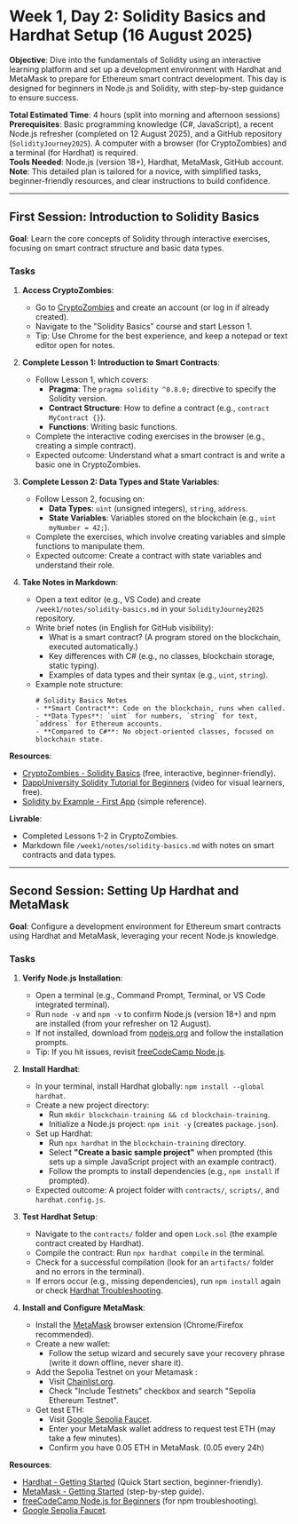 # Week 1, Day 2: Solidity Basics and Hardhat Setup (16 August 2025)

**Objective**: Dive into the fundamentals of Solidity using an interactive learning platform and set up a development environment with Hardhat and MetaMask to prepare for Ethereum smart contract development. This day is designed for beginners in Node.js and Solidity, with step-by-step guidance to ensure success.

**Total Estimated Time**: 4 hours (split into morning and afternoon sessions)  
**Prerequisites**: Basic programming knowledge (C#, JavaScript), a recent Node.js refresher (completed on 12 August 2025), and a GitHub repository (`SolidityJourney2025`). A computer with a browser (for CryptoZombies) and a terminal (for Hardhat) is required.  
**Tools Needed**: Node.js (version 18+), Hardhat, MetaMask, GitHub account.  
**Note**: This detailed plan is tailored for a novice, with simplified tasks, beginner-friendly resources, and clear instructions to build confidence.

---

## First Session: Introduction to Solidity Basics

**Goal**: Learn the core concepts of Solidity through interactive exercises, focusing on smart contract structure and basic data types.

### Tasks

1. **Access CryptoZombies**:

   - Go to [CryptoZombies](https://cryptozombies.io/) and create an account (or log in if already created).
   - Navigate to the "Solidity Basics" course and start Lesson 1.
   - Tip: Use Chrome for the best experience, and keep a notepad or text editor open for notes.

2. **Complete Lesson 1: Introduction to Smart Contracts**:

   - Follow Lesson 1, which covers:
     - **Pragma**: The `pragma solidity ^0.8.0;` directive to specify the Solidity version.
     - **Contract Structure**: How to define a contract (e.g., `contract MyContract {}`).
     - **Functions**: Writing basic functions.
   - Complete the interactive coding exercises in the browser (e.g., creating a simple contract).
   - Expected outcome: Understand what a smart contract is and write a basic one in CryptoZombies.

3. **Complete Lesson 2: Data Types and State Variables**:

   - Follow Lesson 2, focusing on:
     - **Data Types**: `uint` (unsigned integers), `string`, `address`.
     - **State Variables**: Variables stored on the blockchain (e.g., `uint myNumber = 42;`).
   - Complete the exercises, which involve creating variables and simple functions to manipulate them.
   - Expected outcome: Create a contract with state variables and understand their role.

4. **Take Notes in Markdown**:
   - Open a text editor (e.g., VS Code) and create `/week1/notes/solidity-basics.md` in your `SolidityJourney2025` repository.
   - Write brief notes (in English for GitHub visibility):
     - What is a smart contract? (A program stored on the blockchain, executed automatically.)
     - Key differences with C# (e.g., no classes, blockchain storage, static typing).
     - Examples of data types and their syntax (e.g., `uint`, `string`).
   - Example note structure:
     ```
     # Solidity Basics Notes
     - **Smart Contract**: Code on the blockchain, runs when called.
     - **Data Types**: `uint` for numbers, `string` for text, `address` for Ethereum accounts.
     - **Compared to C#**: No object-oriented classes, focused on blockchain state.
     ```

**Resources**:

- [CryptoZombies - Solidity Basics](https://cryptozombies.io/en/course) (free, interactive, beginner-friendly).
- [DappUniversity Solidity Tutorial for Beginners](https://www.dappuniversity.com/articles/solidity-tutorial) (video for visual learners, free).
- [Solidity by Example - First App](https://solidity-by-example.org/first-app/) (simple reference).

**Livrable**:

- Completed Lessons 1-2 in CryptoZombies.
- Markdown file `/week1/notes/solidity-basics.md` with notes on smart contracts and data types.

---

## Second Session: Setting Up Hardhat and MetaMask

**Goal**: Configure a development environment for Ethereum smart contracts using Hardhat and MetaMask, leveraging your recent Node.js knowledge.

### Tasks

1. **Verify Node.js Installation**:

   - Open a terminal (e.g., Command Prompt, Terminal, or VS Code integrated terminal).
   - Run `node -v` and `npm -v` to confirm Node.js (version 18+) and npm are installed (from your refresher on 12 August).
   - If not installed, download from [nodejs.org](https://nodejs.org/en/) and follow the installation prompts.
   - Tip: If you hit issues, revisit [freeCodeCamp Node.js](https://www.freecodecamp.org/news/node-js-tutorial-for-beginners/).

2. **Install Hardhat**:

   - In your terminal, install Hardhat globally: `npm install --global hardhat`.
   - Create a new project directory:
     - Run `mkdir blockchain-training && cd blockchain-training`.
     - Initialize a Node.js project: `npm init -y` (creates `package.json`).
   - Set up Hardhat:
     - Run `npx hardhat` in the `blockchain-training` directory.
     - Select **"Create a basic sample project"** when prompted (this sets up a simple JavaScript project with an example contract).
     - Follow the prompts to install dependencies (e.g., `npm install` if prompted).
   - Expected outcome: A project folder with `contracts/`, `scripts/`, and `hardhat.config.js`.

3. **Test Hardhat Setup**:
   - Navigate to the `contracts/` folder and open `Lock.sol` (the example contract created by Hardhat).
   - Compile the contract: Run `npx hardhat compile` in the terminal.
   - Check for a successful compilation (look for an `artifacts/` folder and no errors in the terminal).
   - If errors occur (e.g., missing dependencies), run `npm install` again or check [Hardhat Troubleshooting](https://hardhat.org/hardhat-runner/docs/troubleshooting).

4. **Install and Configure MetaMask**:
   - Install the [MetaMask](https://metamask.io/) browser extension (Chrome/Firefox recommended).
   - Create a new wallet:
     - Follow the setup wizard and securely save your recovery phrase (write it down offline, never share it).
   - Add the Sepolia Testnet on your Metamask :
     - Visit [Chainlist.org](https://chainlist.org/).
     - Check "Include Testnets" checkbox and search "Sepolia Ethereum Testnet".
   - Get test ETH:
     - Visit [Google Sepolia Faucet](https://cloud.google.com/application/web3/faucet/ethereum/sepolia).
     - Enter your MetaMask wallet address to request test ETH (may take a few minutes).
     - Confirm you have 0.05 ETH in MetaMask. (0.05 every 24h)

**Resources**:
- [Hardhat - Getting Started](https://hardhat.org/hardhat-runner/docs/getting-started) (Quick Start section, beginner-friendly).
- [MetaMask - Getting Started](https://docs.metamask.io/guide/getting-started.html) (step-by-step guide).
- [freeCodeCamp Node.js for Beginners](https://www.freecodecamp.org/news/node-js-tutorial-for-beginners/) (for npm troubleshooting).
- [Google Sepolia Faucet](https://cloud.google.com/application/web3/faucet/ethereum/sepolia).
